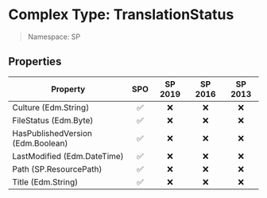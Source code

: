 # Complex Type: TranslationStatus

> Namespace: SP

## Properties

Property | SPO | SP 2019 | SP 2016 | SP 2013
----------|:---:|:-------:|:-------:|:-------:
Culture (Edm.String) | ✅ | ❌ | ❌ | ❌
FileStatus (Edm.Byte) | ✅ | ❌ | ❌ | ❌
HasPublishedVersion (Edm.Boolean) | ✅ | ❌ | ❌ | ❌
LastModified (Edm.DateTime) | ✅ | ❌ | ❌ | ❌
Path (SP.ResourcePath) | ✅ | ❌ | ❌ | ❌
Title (Edm.String) | ✅ | ❌ | ❌ | ❌
